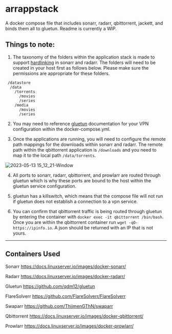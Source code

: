 # arrappstack
A docker compose file that includes sonarr, radarr, qbittorrent, jackett, and binds them all to gluetun. Readme is currently a WIP. 

## Things to note:
1) The taxonomy of the folders within the application stack is made to support [hardlinking](https://trash-guides.info/Hardlinks/Hardlinks-and-Instant-Moves/) in sonarr and radarr. The folders will need to be created in your host first as follows below. Please make sure the permissions are appropriate for these folders.


``` 
 /datastore
  /data
    /torrents
      /movies
      /series
    /media
      /movies
      /series
```
2) You may need to reference [gluetun](https://github.com/qdm12/gluetun#setup) documentation for your VPN configuration within the docker-compose.yml.

3) Once the applications are running, you will need to configure the remote path mappings for the downloads within sonarr and radarr. The remote path within the qbittorrent application is `/downloads` and you need to map it to the local path `/data/torrents`.

![2023-05-13 15_12_21-Window](https://github.com/rsmsctr/arrappstack/assets/95463866/60a288ed-4f0a-482a-90a2-0780ba350bc2)

4) All ports to sonarr, radarr, qbittorrent, and prowlarr are routed through gluetun which is why these ports are bound to the host within the gluetun service configuration.

5) gluetun has a killswitch, which means that the compose file will not run if gluetun does not establish a connection to a vpn service.

5) You can confirm that qbittorrent traffic is being routed through gluetun by entering the container with `docker exec -it qbittorrent /bin/bash`. Once you are within the qbittorrent container run `wget -qO- https://ipinfo.io`. A json should be returned with an IP that is not yours. 


-------------

## Containers Used

Sonarr
https://docs.linuxserver.io/images/docker-sonarr/

Radarr
https://docs.linuxserver.io/images/docker-radarr/

Gluetun
https://github.com/qdm12/gluetun

FlareSolverr
https://github.com/FlareSolverr/FlareSolverr

Swaparr
https://github.com/ThijmenGThN/swaparr

Qbittorrent
https://docs.linuxserver.io/images/docker-qbittorrent/

Prowlarr
https://docs.linuxserver.io/images/docker-prowlarr/


